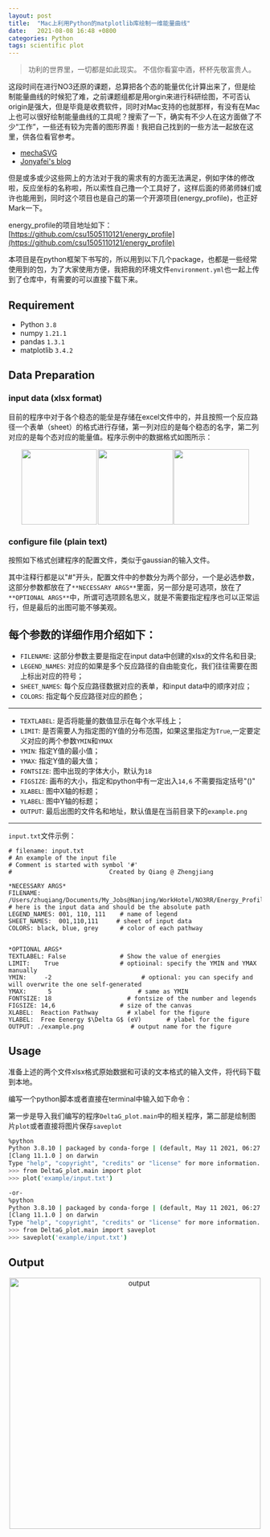 ```yaml
---
layout: post
title:  "Mac上利用Python的matplotlib库绘制一维能量曲线"
date:   2021-08-08 16:48 +0800
categories: Python
tags: scientific plot
---
```

<!--
 >Theory and Computational Biology: From Molecular to System
-->
<!-- > 当你打开我这个网页时，恭喜你，你离毕业不远了，撸起袖子加油干啊，奥利给！  
> <p align="right">-- Forty Braver </p>
-->



>	功利的世界里，一切都是如此现实。
>   不信你看宴中酒，杯杯先敬富贵人。

这段时间在进行NO3还原的课题，总算把各个态的能量优化计算出来了，但是绘制能量曲线的时候犯了难，之前课题组都是用orgin来进行科研绘图，不可否认origin是强大，但是毕竟是收费软件，同时对Mac支持的也就那样，有没有在Mac上也可以很好绘制能量曲线的工具呢？搜索了一下，确实有不少人在这方面做了不少“工作”，一些还有较为完善的图形界面！我把自己找到的一些方法一起放在这里，供各位看官参考。

- [mechaSVG](https://github.com/ricalmang/mechaSVG)
- [Jonyafei's blog](https://jonyafei.github.io/2019/08/09/matplotlib绘制势能面剖面图/#more)

但是或多或少这些网上的方法对于我的需求有的方面无法满足，例如字体的修改啦，反应坐标的名称啦，所以索性自己撸一个工具好了，这样后面的师弟师妹们或许也能用到，同时这个项目也是自己的第一个开源项目(energy_profile)，也正好Mark一下。

energy_profile的项目地址如下：[https://github.com/csu1505110121/energy_profile](https://github.com/csu1505110121/energy_profile)

本项目是在python框架下书写的，所以用到以下几个package，也都是一些经常使用到的包，为了大家使用方便，我把我的环境文件`environment.yml`也一起上传到了仓库中，有需要的可以直接下载下来。

## Requirement
- Python `3.8`
- numpy `1.21.1`
- pandas `1.3.1`
- matplotlib `3.4.2`

## Data Preparation

### input data (xlsx format)

目前的程序中对于各个稳态的能垒是存储在excel文件中的，并且按照一个反应路径一个表单（sheet）的格式进行存储，第一列对应的是每个稳态的名字，第二列对应的是每个态对应的能量值。程序示例中的数据格式如图所示：

<center class="half">
  <img style="margin:1px;" src="{{site.url}}/assets/2021_energy_profile/001.png" width="150"/><img style="margin:1px;" src="{{site.url}}/assets/2021_energy_profile/110.png" width="150"/><img stype="margin:1px;" src="{{site.url}}/assets/2021_energy_profile/111.png" width="150"/>
</center>


### configure file (plain text)

按照如下格式创建程序的配置文件，类似于gaussian的输入文件。

其中注释行都是以"#"开头，配置文件中的参数分为两个部分，一个是必选参数，这部分参数都放在了`**NECESSARY ARGS**`里面，另一部分是可选项，放在了`**OPTIONAL ARGS**`中，所谓可选项顾名思义，就是不需要指定程序也可以正常运行，但是最后的出图可能不够美观。

每个参数的详细作用介绍如下：
---
- `FILENAME`: 这部分参数主要是指定在input data中创建的xlsx的文件名和目录;
- `LEGEND_NAMES`: 对应的如果是多个反应路径的自由能变化，我们往往需要在图上标出对应的符号；
- `SHEET_NAMES`: 每个反应路径数据对应的表单，和input data中的顺序对应；
- `COLORS`: 指定每个反应路径对应的颜色；

---
- `TEXTLABEL`: 是否将能量的数值显示在每个水平线上；
- `LIMIT`: 是否需要人为指定图的Y值的分布范围，如果这里指定为`True`,一定要定义对应的两个参数`YMIN`和`YMAX` 
- `YMIN`: 指定Y值的最小值；
- `YMAX`: 指定Y值的最大值；
- `FONTSIZE`: 图中出现的字体大小，默认为`18` 
- `FIGSIZE`: 画布的大小，指定和python中有一定出入`14,6` 不需要指定括号"()"
- `XLABEL`: 图中X轴的标题；
- `YLABEL`: 图中Y轴的标题；
- `OUTPUT`: 最后出图的文件名和地址，默认值是在当前目录下的`example.png` 

---

`input.txt`文件示例：
```
# filename: input.txt
# An example of the input file
# Comment is started with symbol '#'
#                           Created by Qiang @ Zhengjiang

*NECESSARY ARGS*
FILENAME: /Users/zhuqiang/Documents/My_Jobs@Nanjing/WorkHotel/NO3RR/Energy_Profile/example/example.xlsx            # here is the input data and should be the absolute path
LEGEND_NAMES: 001, 110, 111    # name of legend
SHEET_NAMES:  001,110,111     # sheet of input data
COLORS: black, blue, grey      # color of each pathway


*OPTIONAL ARGS*
TEXTLABEL: False               # Show the value of energies
LIMIT:    True                 # optioinal: specify the YMIN and YMAX manually
YMIN:     -2                         # optional: you can specify and will overwrite the one self-generated
YMAX:      5                        # same as YMIN
FONTSIZE: 18                     # fontsize of the number and legends
FIGSIZE: 14,6                  # size of the canvas
XLABEL:  Reaction Pathway        # xlabel for the figure
YLABEL:  Free Eenergy $\Delta G$ (eV)       # ylabel for the figure
OUTPUT: ./example.png             # output name for the figure
```

## Usage
准备上述的两个文件xlsx格式原始数据和可读的文本格式的输入文件，将代码下载到本地。

编写一个python脚本或者直接在terminal中输入如下命令：

第一步是导入我们编写的程序`DeltaG_plot.main`中的相关程序，第二部是绘制图片`plot`或者直接将图片保存`saveplot` 

```bash
%python
Python 3.8.10 | packaged by conda-forge | (default, May 11 2021, 06:27:18)
[Clang 11.1.0 ] on darwin
Type "help", "copyright", "credits" or "license" for more information.
>>> from DeltaG_plot.main import plot
>>> plot('example/input.txt')

-or-
%python
Python 3.8.10 | packaged by conda-forge | (default, May 11 2021, 06:27:18)
[Clang 11.1.0 ] on darwin
Type "help", "copyright", "credits" or "license" for more information.
>>> from DeltaG_plot.main import saveplot
>>> saveplot('example/input.txt')

```



## Output
<div align="center">
<img src="{{site.url}}/assets/2021_energy_profile/example.png" width = "500" height = "" alt="output"/>
 </div>









